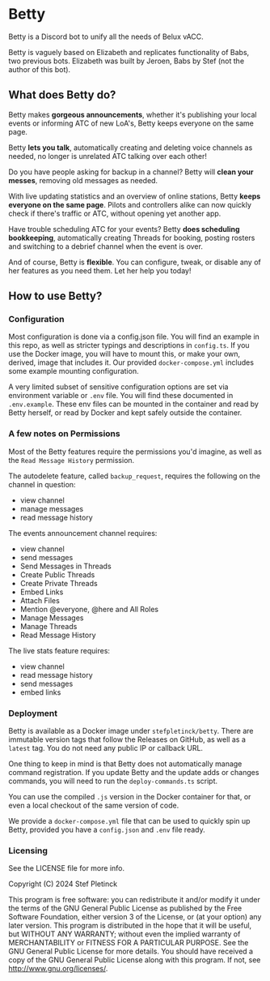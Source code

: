 # Betty

Betty is a Discord bot to unify all the needs of Belux vACC.

Betty is vaguely based on Elizabeth and replicates functionality of Babs,
two previous bots.
Elizabeth was built by Jeroen, Babs by Stef (not the author of this bot).

## What does Betty do?

Betty makes **gorgeous announcements**,
whether it's publishing your local events or informing ATC of new LoA's,
Betty keeps everyone on the same page.

Betty **lets you talk**, automatically creating and deleting voice channels as needed,
no longer is unrelated ATC talking over each other!

Do you have people asking for backup in a channel? Betty will **clean your messes**,
removing old messages as needed.

With live updating statistics and an overview of online stations,
Betty **keeps everyone on the same page**.
Pilots and controllers alike can now quickly check if there's traffic or ATC,
without opening yet another app.

Have trouble scheduling ATC for your events?
Betty **does scheduling bookkeeping**,
automatically creating Threads for booking,
posting rosters and switching to a debrief channel when the event is over.

And of course, Betty is **flexible**.
You can configure, tweak, or disable any of her features as you need them.
Let her help you today!

## How to use Betty?
### Configuration

Most configuration is done via a config.json file.
You will find an example in this repo, as well as stricter typings and descriptions in `config.ts`.
If you use the Docker image, you will have to mount this,
or make your own, derived, image that includes it.
Our provided `docker-compose.yml` includes some example mounting configuration.

A very limited subset of sensitive configuration options are set via environment variable or `.env` file.
You will find these documented in `.env.example`.
These env files can be mounted in the container and read by Betty herself,
or read by Docker and kept safely outside the container.

### A few notes on Permissions

Most of the Betty features require the permissions you'd imagine,
as well as the `Read Message History` permission.

The autodelete feature, called `backup_request`, requires the following on the channel in question:
- view channel
- manage messages
- read message history

The events announcement channel requires:
- view channel
- send messages
- Send Messages in Threads
- Create Public Threads
- Create Private Threads
- Embed Links
- Attach Files
- Mention @everyone, @here and All Roles
- Manage Messages
- Manage Threads
- Read Message History

The live stats feature requires:
- view channel
- read message history
- send messages
- embed links

### Deployment

Betty is available as a Docker image under `stefpletinck/betty`.
There are immutable version tags that follow the Releases on GitHub,
as well as a `latest` tag.
You do not need any public IP or callback URL.

One thing to keep in mind is that Betty does not automatically manage command registration.
If you update Betty and the update adds or changes commands,
you will need to run the `deploy-commands.ts` script.

You can use the compiled `.js` version in the Docker container for that,
or even a local checkout of the same version of code.

We provide a `docker-compose.yml` file that can be used to quickly spin up Betty,
provided you have a `config.json` and `.env` file ready.

### Licensing

See the LICENSE file for more info.

Copyright (C) 2024 Stef Pletinck

This program is free software:
you can redistribute it and/or modify it under the terms of the GNU General Public License as published by the Free Software Foundation,
either version 3 of the License, or (at your option) any later version.
This program is distributed in the hope that it will be useful, but WITHOUT ANY WARRANTY;
without even the implied warranty of MERCHANTABILITY or FITNESS FOR A PARTICULAR PURPOSE.
See the GNU General Public License for more details.
You should have received a copy of the GNU General Public License along with this program.
If not, see <http://www.gnu.org/licenses/>.
